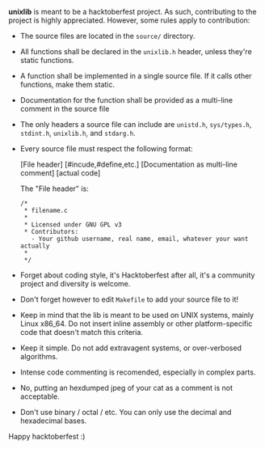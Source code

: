 **unixlib** is meant to be a hacktoberfest project. As such, contributing to the project is highly appreciated. However, some rules apply to contribution:

- The source files are located in the `source/` directory.
- All functions shall be declared in the `unixlib.h` header, unless they're static functions.
- A function shall be implemented in a single source file. If it calls other functions, make them static.
- Documentation for the function shall be provided as a multi-line comment in the source file
- The only headers a source file can include are `unistd.h`, `sys/types.h`, `stdint.h`, `unixlib.h`, and `stdarg.h`.
- Every source file must respect the following format:

  [File header]
  [#incude,#define,etc.]
  [Documentation as multi-line comment]
  [actual code]
  
  The "File header" is:
  
      /*
       * filename.c
       *
       * Licensed under GNU GPL v3
       * Contributors:
         - Your github username, real name, email, whatever your want actually
       *
       */
   
- Forget about coding style, it's Hacktoberfest after all, it's a community project and diversity is welcome.

- Don't forget however to edit `Makefile` to add your source file to it!
- Keep in mind that the lib is meant to be used on UNIX systems, mainly Linux x86_64. Do not insert inline assembly or other platform-specific code that doesn't match this criteria.
- Keep it simple. Do not add extravagent systems, or over-verbosed algorithms.
- Intense code commenting is recomended, especially in complex parts.
- No, putting an hexdumped jpeg of your cat as a comment is not acceptable.
- Don't use binary / octal / etc. You can only use the decimal and hexadecimal bases.

Happy hacktoberfest :)
